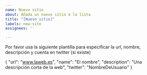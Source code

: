 ```yaml
---
name: Nuevo sitio
about: Añada un nuevo sitio a la lista
title: "[Nuevo sitio]"
labels: new-site
assignees: ''

---
```


Por favor usa la siguiente plantilla para especificar la url, nombre, descripción y cuenta en twitter (si existe)

{
        "url": "www.laweb.es",
        "name": "El nombre",
        "description": "Una descripción corta de la web",
        "twitter": "NombreDeUsuario"
}
